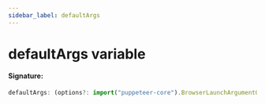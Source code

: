 ```yaml
---
sidebar_label: defaultArgs
---
```


# defaultArgs variable

#### Signature:

```typescript
defaultArgs: (options?: import("puppeteer-core").BrowserLaunchArgumentOptions | undefined) => string[]
```
